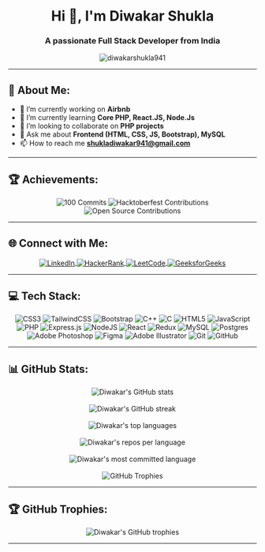 <h1 align="center">Hi 👋, I'm Diwakar Shukla</h1>
<h3 align="center">A passionate Full Stack Developer from India</h3>

<p align="center">
  <img src="https://komarev.com/ghpvc/?username=diwakarshukla941&label=Profile%20views&color=0e75b6&style=flat" alt="diwakarshukla941" />
</p>

---

## 💫 About Me:
- 🔭 I’m currently working on **Airbnb**
- 🌱 I’m currently learning **Core PHP, React.JS, Node.Js**
- 👯 I’m looking to collaborate on **PHP projects**
- 💬 Ask me about **Frontend (HTML, CSS, JS, Bootstrap), MySQL**
- 📫 How to reach me **shukladiwakar941@gmail.com**

---

## 🏆 Achievements:
<p align="center">
  <img src="https://img.shields.io/badge/100%20Commits-Bronze-orange?style=for-the-badge" alt="100 Commits" />
  <img src="https://img.shields.io/badge/Contributions%20for%20Hacktoberfest-Active-blueviolet?style=for-the-badge" alt="Hacktoberfest Contributions" />
  <img src="https://img.shields.io/badge/Open%20Source%20Contributions%20-Developer-green?style=for-the-badge" alt="Open Source Contributions" />
</p>

---

## 🌐 Connect with Me:
<p align="center">
  <span>
    <a href="https://linkedin.com/in/diwakar-shukla-252a4a19b">
      <img align="center" src="https://img.shields.io/badge/LinkedIn-%230077B5.svg?style=for-the-badge&logo=linkedin&logoColor=white" alt="LinkedIn" />
    </a>
  </span>
  <span>
    <a href="https://www.hackerrank.com/shukladiwakar941">
      <img align="center" src="https://img.shields.io/badge/HackerRank-%232EC866.svg?style=for-the-badge&logo=hackerrank&logoColor=white" alt="HackerRank" />
    </a>
  </span>
  <span>
    <a href="https://leetcode.com/u/diwakarshukla2003/">
      <img align="center" src="https://img.shields.io/badge/LeetCode-%23FFA116.svg?style=for-the-badge&logo=leetcode&logoColor=white" alt="LeetCode" />
    </a>
  </span>
  <span>
    <a href="https://auth.geeksforgeeks.org/user/diwakarrshukla/">
      <img align="center" src="https://img.shields.io/badge/GeeksforGeeks-%2300C853.svg?style=for-the-badge&logo=geeksforgeeks&logoColor=white" alt="GeeksforGeeks" />
    </a>
  </span>
</p>

---

## 💻 Tech Stack:
<p align="center">
  <span>
    <img src="https://img.shields.io/badge/css3-%231572B6.svg?style=for-the-badge&logo=css3&logoColor=white" alt="CSS3" />
    <img src="https://img.shields.io/badge/tailwindcss-%2338B2AC.svg?style=for-the-badge&logo=tailwind-css&logoColor=white" alt="TailwindCSS" />
    <img src="https://img.shields.io/badge/bootstrap-%238511FA.svg?style=for-the-badge&logo=bootstrap&logoColor=white" alt="Bootstrap" />
    <img src="https://img.shields.io/badge/c++-%2300599C.svg?style=for-the-badge&logo=c%2B%2B&logoColor=white" alt="C++" />
    <img src="https://img.shields.io/badge/c-%2300599C.svg?style=for-the-badge&logo=c&logoColor=white" alt="C" />
    <img src="https://img.shields.io/badge/html5-%23E34F26.svg?style=for-the-badge&logo=html5&logoColor=white" alt="HTML5" />
    <img src="https://img.shields.io/badge/javascript-%23323330.svg?style=for-the-badge&logo=javascript&logoColor=%23F7DF1E" alt="JavaScript" />
    <img src="https://img.shields.io/badge/php-%23777BB4.svg?style=for-the-badge&logo=php&logoColor=white" alt="PHP" />
    <img src="https://img.shields.io/badge/express.js-%23404d59.svg?style=for-the-badge&logo=express&logoColor=%2361DAFB" alt="Express.js" />
    <img src="https://img.shields.io/badge/node.js-6DA55F?style=for-the-badge&logo=node.js&logoColor=white" alt="NodeJS" />
    <img src="https://img.shields.io/badge/react-%2320232a.svg?style=for-the-badge&logo=react&logoColor=%2361DAFB" alt="React" />
    <img src="https://img.shields.io/badge/redux-%23593d88.svg?style=for-the-badge&logo=redux&logoColor=white" alt="Redux" />
    <img src="https://img.shields.io/badge/mysql-4479A1.svg?style=for-the-badge&logo=mysql&logoColor=white" alt="MySQL" />
    <img src="https://img.shields.io/badge/postgres-%23316192.svg?style=for-the-badge&logo=postgresql&logoColor=white" alt="Postgres" />
    <img src="https://img.shields.io/badge/adobe%20photoshop-%2331A8FF.svg?style=for-the-badge&logo=adobe%20photoshop&logoColor=white" alt="Adobe Photoshop" />
    <img src="https://img.shields.io/badge/figma-%23F24E1E.svg?style=for-the-badge&logo=figma&logoColor=white" alt="Figma" />
    <img src="https://img.shields.io/badge/adobe%20illustrator-%23FF9A00.svg?style=for-the-badge&logo=adobe%20illustrator&logoColor=white" alt="Adobe Illustrator" />
    <img src="https://img.shields.io/badge/git-%23F05033.svg?style=for-the-badge&logo=git&logoColor=white" alt="Git" />
    <img src="https://img.shields.io/badge/github-%23121011.svg?style=for-the-badge&logo=github&logoColor=white" alt="GitHub" />
  </span>
</p>

---

## 📊 GitHub Stats:
<p align="center">
  <img src="https://github-readme-stats.vercel.app/api?username=diwakarshukla941&theme=gruvbox&hide_border=false&include_all_commits=true&count_private=true" alt="Diwakar's GitHub stats" />
  <br/><br/>
  <img src="https://github-readme-streak-stats.herokuapp.com/?user=diwakarshukla941&theme=gruvbox&hide_border=false" alt="Diwakar's GitHub streak" />
  <br/><br/>
  <img src="https://github-readme-stats.vercel.app/api/top-langs/?username=diwakarshukla941&theme=gruvbox&hide_border=false&include_all_commits=true&count_private=true&layout=compact" alt="Diwakar's top languages" />
  <br/><br/>
  <img src="https://github-profile-summary-cards.vercel.app/api/cards/repos-per-language?username=diwakarshukla941&theme=gruvbox" alt="Diwakar's repos per language" />
  <br/><br/>
  <img src="https://github-profile-summary-cards.vercel.app/api/cards/most-commit-language?username=diwakarshukla941&theme=gruvbox" alt="Diwakar's most committed language" />
  <br/><br/>
  <img src="https://github-profile-trophy.vercel.app/?username=diwakarshukla941&theme=gruvbox&no-frame=true&no-bg=true&margin-w=4" alt="GitHub Trophies" />
</p>

---

## 🏆 GitHub Trophies:
<p align="center">
  <img src="https://github-profile-trophy.vercel.app/?username=diwakarshukla941&theme=onedark&no-frame=false&no-bg=false&margin-w=4" alt="Diwakar's GitHub trophies" />
</p>

---


